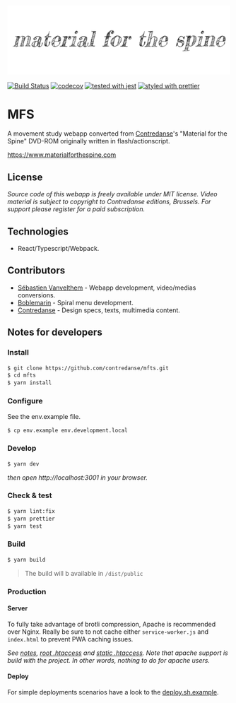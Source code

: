 ![Material for the spine](./docs/images/material-for-the-spine.png)

[![Build Status](https://travis-ci.org/contredanse/mfts.svg?branch=master)](https://travis-ci.org/contredanse/mfts)
[![codecov](https://codecov.io/gh/contredanse/mfts/branch/master/graph/badge.svg)](https://codecov.io/gh/contredanse/mfts)
[![tested with jest](https://img.shields.io/badge/tested_with-jest-99424f.svg)](https://github.com/facebook/jest)
[![styled with prettier](https://img.shields.io/badge/styled_with-prettier-ff69b4.svg)](https://github.com/prettier/prettier)

# MFS 

A movement study webapp converted from [Contredanse](https://www.contredanse.org)'s "Material for the Spine" DVD-ROM 
originally written in flash/actionscript.


https://www.materialforthespine.com


## License

*Source code of this webapp is freely available under MIT license. 
Video material is subject to copyright to Contredanse editions, Brussels.
For support please register for a paid subscription.*

## Technologies

- React/Typescript/Webpack.

## Contributors

- [Sébastien Vanvelthem](https://github.com/belgattitude) - Webapp development, video/medias conversions.
- [Boblemarin](https://github.com/boblemarin) - Spiral menu development.
- [Contredanse](https://contredanse.org) - Design specs, texts, multimedia content.

## Notes for developers

### Install

```bash
$ git clone https://github.com/contredanse/mfts.git
$ cd mfts
$ yarn install
```

### Configure

See the env.example file.

```bash
$ cp env.example env.development.local
```

### Develop

```bash
$ yarn dev
```
*then open http://localhost:3001 in your browser.* 

### Check & test

```bash
$ yarn lint:fix
$ yarn prettier
$ yarn test
```

### Build

```bash
$ yarn build
```

> The build will b available in `/dist/public`

### Production

#### Server

To fully take advantage of brotli compression, Apache is recommended over Nginx.
Really be sure to not cache either `service-worker.js` and `index.html` 
to prevent PWA caching issues. 

*See [notes](./docs/deploy), [root .htaccess](./public/.htaccess.dist) and [static .htaccess](./public/static/.htaccess.dist). 
Note that apache support is build with the project. In other words, nothing to do for apache users.*

#### Deploy

For simple deployments scenarios have a look to the [deploy.sh.example](./deploy.sh.example). 
 

